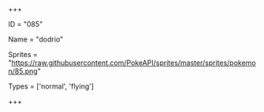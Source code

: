 




+++

ID = "085"

Name = "dodrio"

Sprites = "https://raw.githubusercontent.com/PokeAPI/sprites/master/sprites/pokemon/85.png"

Types = ['normal', 'flying']

+++

